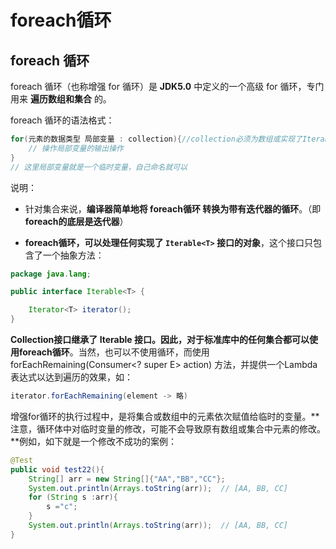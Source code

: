 # foreach循环

## foreach 循环 

foreach 循环（也称增强 for 循环）是 **JDK5.0** 中定义的一个高级 for 循环，专门用来 **遍历数组和集合** 的。 

foreach 循环的语法格式：

```java
for(元素的数据类型 局部变量 : collection){//collection必须为数组或实现了Iterable接口的类对象  
	// 操作局部变量的输出操作
}
// 这里局部变量就是一个临时变量，自己命名就可以
```

说明：

- 针对集合来说，**编译器简单地将 foreach循环 转换为带有迭代器的循环**。（即**foreach的底层是迭代器**）

- **foreach循环，可以处理任何实现了  `Iterable<T>` 接口的对象**，这个接口只包含了一个抽象方法：

```java
package java.lang;

public interface Iterable<T> {

    Iterator<T> iterator();
}
```

​**Collection接口继承了 Iterable 接口。因此，对于标准库中的任何集合都可以使用foreach循环**。当然，也可以不使用循环，而使用 forEachRemaining(Consumer<? super E> action) 方法，并提供一个Lambda表达式以达到遍历的效果，如：

```java
iterator.forEachRemaining(element -> 略)
```

​	增强for循环的执行过程中，是将集合或数组中的元素依次赋值给临时的变量。**注意，循环体中对临时变量的修改，可能不会导致原有数组或集合中元素的修改。**例如，如下就是一个修改不成功的案例：

```java
@Test
public void test22(){
    String[] arr = new String[]{"AA","BB","CC"};
    System.out.println(Arrays.toString(arr));  // [AA, BB, CC]
    for (String s :arr){
        s ="c";
    }
    System.out.println(Arrays.toString(arr));  // [AA, BB, CC]
}
```

